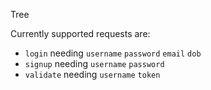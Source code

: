 Tree

Currently supported requests are:
- `login` needing `username` `password` `email` `dob`
- `signup` needing `username` `password`
- `validate` needing `username` `token`
